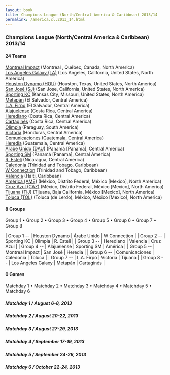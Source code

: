 ```yaml
---
layout: book
title: Champions League (North/Central America & Caribbean) 2013/14
permalink: /america.cl.2013_14.html
---
```



### Champions League (North/Central America & Caribbean) 2013/14


#### 24 Teams


[Montreal Impact](ca.html#montreal)  (Montreal , Québec, Canada, North America) <br>
[Los Angeles Galaxy (LA)](us.html#galaxy)  (Los Angeles, California, United States, North America) <br>
[Houston Dynamo (HOU)](us.html#houston)  (Houston, Texas, United States, North America) <br>
[San José (SJ)](bo.html#sanjose)  (San Jose, California, United States, North America) <br>
[Sporting KC](us.html#kansascity)  (Kansas City, Missouri, United States, North America) <br>
[Metapán](sv.html#metapan)  (El Salvador, Central America) <br>
[L.A. Firpo](sv.html#luisangelfirpo)  (El Salvador, Central America) <br>
[Alajuelense](cr.html#alajuelense)  (Costa Rica, Central America) <br>
[Herediano](cr.html#herediano)  (Costa Rica, Central America) <br>
[Cartaginés](cr.html#cartagines)  (Costa Rica, Central America) <br>
[Olimpia](py.html#olimpia)  (Paraguay, South America) <br>
[Victoria](hn.html#cdvictoria)  (Honduras, Central America) <br>
[Comunicaciones](gt.html#comunicaciones)  (Guatemala, Central America) <br>
[Heredia](gt.html#heredia)  (Guatemala, Central America) <br>
[Árabe Unido (DAU)](pa.html#arabeunido)  (Panamá [Panama], Central America) <br>
[Sporting SM](pa.html#sportingsanmiguelito)  (Panamá [Panama], Central America) <br>
[R. Estelí](ni.html#esteli)  (Nicaragua, Central America) <br>
[Caledonia](tt.html#caledonia)  (Trinidad and Tobago, Caribbean) <br>
[W Connection](tt.html#wconnection)  (Trinidad and Tobago, Caribbean) <br>
[Valencia](ht.html#valenciafc)  (Haiti, Caribbean) <br>
[América (AME)](mx.html#america)  (México, Distrito Federal, México [Mexico], North America) <br>
[Cruz Azul (CAZ)](mx.html#cruzazul)  (México, Distrito Federal, México [Mexico], North America) <br>
[Tijuana (TIJ)](mx.html#tijuana)  (Tijuana, Baja California, México [Mexico], North America) <br>
[Toluca (TOL)](mx.html#toluca)  (Toluca (de Lerdo), México, México [Mexico], North America) <br>




#### 8 Groups

 Group 1 •  Group 2 •  Group 3 •  Group 4 •  Group 5 •  Group 6 •  Group 7 •  Group 8

| Group 1 --  | Houston Dynamo  | Árabe Unido  | W Connection  |
| Group 2 --  | Sporting KC  | Olimpia  | R. Estelí  |
| Group 3 --  | Herediano  | Valencia  | Cruz Azul  |
| Group 4 --  | Alajuelense  | Sporting SM  | América  |
| Group 5 --  | Montreal Impact  | San José  | Heredia  |
| Group 6 --  | Comunicaciones  | Caledonia  | Toluca  |
| Group 7 --  | L.A. Firpo  | Victoria  | Tijuana  |
| Group 8 --  | Los Angeles Galaxy  | Metapán  | Cartaginés  |

 



#### 0 Games

 Matchday 1 •  Matchday 2 •  Matchday 3 •  Matchday 4 •  Matchday 5 •  Matchday 6



##### Matchday 1  / August 6-8, 2013



##### Matchday 2  / August 20-22, 2013



##### Matchday 3  / August 27-29, 2013



##### Matchday 4  / September 17-19, 2013



##### Matchday 5  / September 24-26, 2013



##### Matchday 6  / October 22-24, 2013


